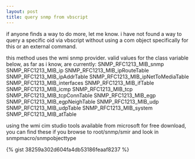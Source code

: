 ```yaml
---
layout: post
title: query snmp from vbscript
---
```


if anyone finds a way to do more, let me know. i have not found a way to query a specific oid via vbscript without using a com object specifically for this or an external command.

this method uses the wmi snmp provider. valid values for the class variable below, as far as i know,  are currently:
SNMP_RFC1213_MIB_snmp
SNMP_RFC1213_MIB_ip
SNMP_RFC1213_MIB_ipRouteTable
SNMP_RFC1213_MIB_ipAddrTable
SNMP_RFC1213_MIB_ipNetToMediaTable
SNMP_RFC1213_MIB_interfaces
SNMP_RFC1213_MIB_ifTable
SNMP_RFC1213_MIB_icmp
SNMP_RFC1213_MIB_tcp
SNMP_RFC1213_MIB_tcpConnTable
SNMP_RFC1213_MIB_egp
SNMP_RFC1213_MIB_egpNeighTable
SNMP_RFC1213_MIB_udp
SNMP_RFC1213_MIB_udpTable
SNMP_RFC1213_MIB_system
SNMP_RFC1213_MIB_atTable

using the wmi cim studio tools available from microsoft for free download, you can find these if you browse to root/snmp/smir and look in snmpmacro/snmpobjecttype

{% gist 38259a302d604fa4db53186feaaf8237 %}
